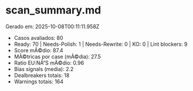 # scan_summary.md
Gerado em: 2025-10-08T00:11:11.958Z

- Casos avaliados: 80
- Ready: 70 | Needs-Polish: 1 | Needs-Rewrite: 0 | KO: 0 | Lint blockers: 9
- Score mÃ©dio: 87.4
- MÃ©tricas por case (mÃ©dia): 27.5
- Ratio EU:NÃ“S mÃ©dio: 0.96
- Bias signals (media): 2.2
- Dealbreakers totais: 18
- Warnings totais: 164
